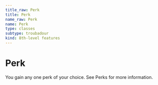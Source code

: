 ```yaml
---
title_raw: Perk
title: Perk
name_raw: Perk
name: Perk
type: classes
subtype: troubadour
kind: 8th-level features
---
```


# Perk

You gain any one perk of your choice. See Perks for more information.
